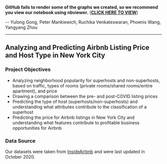 **GitHub fails to render some of the graphs we created, so we recommend you view our notebook using nbviewer.** (**[CLICK HERE TO VIEW](https://nbviewer.jupyter.org/github/phoenix-w/BA780-Airbnb-Project/blob/main/Airbnb_Project.ipynb)**)

-- Yulong Gong, Peter Mankiewich, Ruchika Venkateswaran, Phoenix Wang, Yangyang Zhou

---


## Analyzing and Predicting Airbnb Listing Price and Host Type in New York City


### Project Objectives

* Analyzing neighborhood popularity for superhosts and non-superhosts, based on traffic, types of rooms (private rooms/shared rooms/entire apartment), and price
* Drawing a comparison between the pre- and post-COVID listing prices
* Predicting the type of host (superhosts/non-superhosts) and understanding what attributes contribute to the classification of a superhost
* Predicting the price for Airbnb listings in New York City and understanding what features contribute to profitable business opportunities for Airbnb

### Data Source
Our datasets were taken from [InsideAirbnb](http://insideairbnb.com/get-the-data.html) and were last updated in October 2020.
